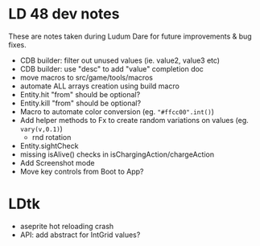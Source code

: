 # LD 48 dev notes

These are notes taken during Ludum Dare for future improvements & bug fixes.

 - CDB builder: filter out unused values (ie. value2, value3 etc)
 - CDB builder: use "desc" to add "value" completion doc
 - move macros to src/game/tools/macros
 - automate ALL arrays creation using build macro
 - Entity.hit "from" should be optional?
 - Entity.kill "from" should be optional?
 - Macro to automate color conversion (eg. `"#ffcc00".int()`)
 - Add helper methods to Fx to create random variations on values (eg. `vary(v,0.1)`)
	- rnd rotation
 - Entity.sightCheck
 - missing isAlive() checks in isChargingAction/chargeAction
 - Add Screenshot mode
 - Move key controls from Boot to App?

# LDtk
 - aseprite hot reloading crash
 - API: add abstract for IntGrid values?